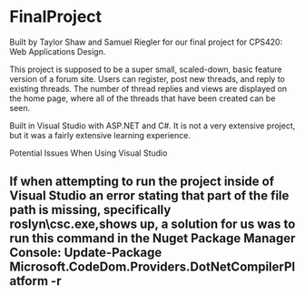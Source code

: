 # FinalProject
Built by Taylor Shaw and Samuel Riegler for our final project for CPS420: Web Applications Design.

This project is supposed to be a super small, scaled-down, basic feature version of a forum site. Users can register, post new threads, and reply to existing threads. The number of thread replies and views are displayed on the home page, where all of the threads that have been created can be seen.

Built in Visual Studio with ASP.NET and C#. It is not a very extensive project, but it was a fairly extensive learning experience.


Potential Issues When Using Visual Studio

If when attempting to run the project inside of Visual Studio an error stating that part of the file path is missing, specifically roslyn\csc.exe,shows up, a solution for us was to run this command in the Nuget Package Manager Console: 
Update-Package Microsoft.CodeDom.Providers.DotNetCompilerPlatform -r
--

